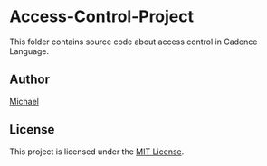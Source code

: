 # Access-Control-Project

This folder contains source code about access control in Cadence Language.

## Author

[Michael](https://github.com/m-azra3l)

## License

This project is licensed under the [MIT License](LICENSE).
